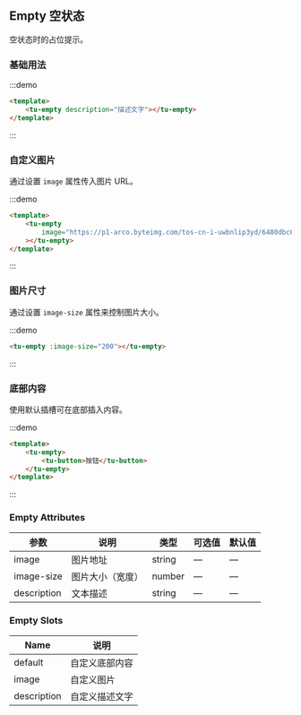 ## Empty 空状态

空状态时的占位提示。

### 基础用法

:::demo

```html
<template>
	<tu-empty description="描述文字"></tu-empty>
</template>
```

:::

### 自定义图片

通过设置 `image` 属性传入图片 URL。

:::demo

```html
<template>
	<tu-empty
		image="https://p1-arco.byteimg.com/tos-cn-i-uwbnlip3yd/6480dbc69be1b5de95010289787d64f1.png~tplv-uwbnlip3yd-webp.webp"
	></tu-empty>
</template>
```

:::

### 图片尺寸

通过设置 `image-size` 属性来控制图片大小。

:::demo

```html
<tu-empty :image-size="200"></tu-empty>
```

:::

### 底部内容

使用默认插槽可在底部插入内容。

:::demo

```html
<template>
	<tu-empty>
		<tu-button>按钮</tu-button>
	</tu-empty>
</template>
```

:::

### Empty Attributes

| 参数        | 说明             | 类型   | 可选值 | 默认值 |
| ----------- | ---------------- | ------ | ------ | ------ |
| image       | 图片地址         | string | —      | —      |
| image-size  | 图片大小（宽度） | number | —      | —      |
| description | 文本描述         | string | —      | —      |

### Empty Slots

| Name        | 说明           |
| ----------- | -------------- |
| default     | 自定义底部内容 |
| image       | 自定义图片     |
| description | 自定义描述文字 |

